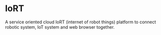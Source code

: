 # IoRT
A service oriented cloud IoRT (internet of robot things) platform to connect robotic system, IoT system and web browser together.
